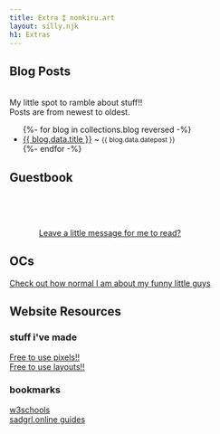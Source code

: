 ```yaml
---
title: Extra ⁑ nonkiru.art
layout: silly.njk
h1: Extras
---
```


<div class="linksbox">
<div class="flex">

<div class="linksbox">

## Blog Posts

<br>
My little spot to ramble about stuff!!
<br>Posts are from newest to oldest.

<ul>
{%- for blog in collections.blog reversed  -%}
  <li><a href="{{ blog.url }}">{{ blog.data.title }}</a> ~ <small>{{ blog.data.datepost }}</small> </li>
{%- endfor -%}
</ul>

</div>

<div class="linksbox">

## Guestbook

<div class="flex" style="margin: auto;max-width: 400px;">
<div>
<img src="/assets/website/buttons/guestbook.png" alt="">
</div>
<div style="padding-top: 15%;">
<a href="/guestbook/">Leave a little message for me to read?</a>
</div>
</div>

</div>

</div>
</div>

<div class="linksbox">
<div class="flex">

<div class="linksbox">

## OCs

<img src="/assets/website/buttons/ocs.png" alt="" style="max-width: 100%">
<br><a href="/ocs/">Check out how normal I am about my funny little guys</a>

</div>

<div class="linksbox">

## Website Resources

### stuff i've made
<a href="/resources/">Free to use pixels!!</a>
<br>
<a href="/layouts/">Free to use layouts!!</a>

### bookmarks
<a href="https://www.w3schools.com/">w3schools</a>
<br>
<a href="https://sadgrl.online/learn/">sadgrl.online guides</a>
</div>

</div>
</div>